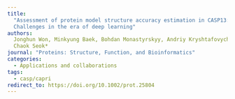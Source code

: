 ```yaml
---
title:
  "Assessment of protein model structure accuracy estimation in CASP13:
  Challenges in the era of deep learning"
authors:
  Jonghun Won, Minkyung Baek, Bohdan Monastyrskyy, Andriy Kryshtafovych and
  Chaok Seok*
journal: "Proteins: Structure, Function, and Bioinformatics"
categories:
  - Applications and collaborations
tags:
  - casp/capri
redirect_to: https://doi.org/10.1002/prot.25804
---
```

